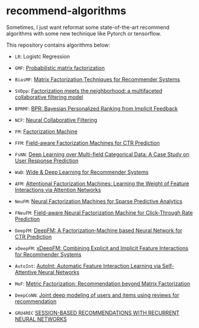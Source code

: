 <!--
 * @Author: Yu Di
 * @Date: 2019-08-07 17:05:30
 * @LastEditors: Yudi
 * @LastEditTime: 2019-08-20 14:00:46
 * @Company: Cardinal Operation
 * @Email: yudi@shanshu.ai
 * @Description: 
 -->

# recommend-algorithms

Sometimes, I just want reformat some state-of-the-art recommend algorithms with some new technique like Pytorch or tensorflow.

This repository contains algorithms below:

* `LR`: Logistc Regression

* `GMF`: [Probabilistic matrix factorization](https://www.asc.ohio-state.edu/statistics/dmsl//Salakhutdinov_Minh_2008.pdf)

* `BiasMF`: [Matrix Factorization Techniques for Recommender Systems](https://www.asc.ohio-state.edu/statistics/dmsl//Koren_2009.pdf)

* `SVDpp`: [Factorization meets the neighborhood: a multifaceted collaborative filtering model](https://dl.acm.org/citation.cfm?id=1401890.1401944)

* `BPRMF`: [BPR: Bayesian Personalized Ranking from Implicit Feedback](https://arxiv.org/pdf/1205.2618.pdf)

* `NCF`: [Neural Collaborative Filtering](http://dl.acm.org/citation.cfm?id=3052569)

* `FM`: [Factorization Machine](https://www.csie.ntu.edu.tw/~b97053/paper/Rendle2010FM.pdf)

* `FFM`: [Field-aware Factorization Machines for CTR Prediction](https://www.csie.ntu.edu.tw/~cjlin/papers/ffm.pdf)

* `FsNN`: [Deep Learning over Multi-field Categorical Data: A Case Study on User Response Prediction](https://arxiv.org/abs/1601.02376)

* `WaD`: [Wide & Deep Learning for Recommender Systems](https://arxiv.org/abs/1606.07792)

* `AFM`: [Attentional Factorization Machines: Learning the Weight of Feature Interactions via Attention Networks](https://arxiv.org/abs/1708.04617)

* `NeuFM`: [Neural Factorization Machines for Sparse Predictive Analytics](https://arxiv.org/abs/1708.05027)

* `FNeuFM`: [Field-aware Neural Factorization Machine for Click-Through Rate Prediction](https://arxiv.org/abs/1902.09096)

* `DeepFM`: [DeepFM: A Factorization-Machine based Neural Network for CTR Prediction](https://arxiv.org/abs/1703.04247)

* `xDeepFM`: [xDeepFM: Combining Explicit and Implicit Feature Interactions for Recommender Systems](https://arxiv.org/abs/1803.05170)

* `AutoInt`: [AutoInt: Automatic Feature Interaction Learning via Self-Attentive Neural Networks](https://arxiv.org/abs/1810.11921)

* `MeF`: [Metric Factorization: Recommendation beyond Matrix Factorization](https://arxiv.org/abs/1802.04606)

* `DeepCoNN`: [Joint deep modeling of users and items using reviews for recommendation](https://arxiv.org/abs/1701.04783)

* `GRU4REC` [SESSION-BASED RECOMMENDATIONS WITH RECURRENT NEURAL NETWORKS](https://arxiv.org/pdf/1511.06939.pdf)
